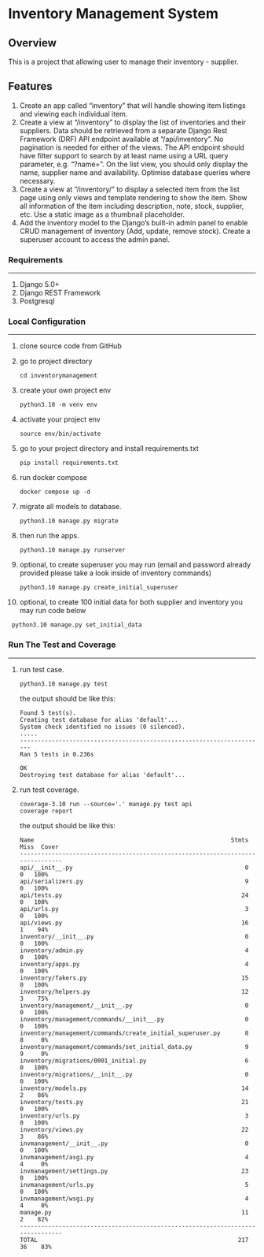 #  Inventory Management System

## Overview
This is a project that allowing user to manage their inventory - supplier.

## Features
1. Create an app called “inventory” that will handle showing item listings and viewing each individual
item.
2. Create a view at “/inventory” to display the list of inventories and their suppliers. Data should be
retrieved from a separate Django Rest Framework (DRF) API endpoint available at “/api/inventory”.
No pagination is needed for either of the views. The API endpoint should have filter support to
search by at least name using a URL query parameter, e.g. “?name=<query>”. On the list view, you
should only display the name, supplier name and availability. Optimise database queries where
necessary.
3. Create a view at “/inventory/<id>” to display a selected item from the list page using only views and
template rendering to show the item. Show all information of the item including description, note,
stock, supplier, etc. Use a static image as a thumbnail placeholder. 
4. Add the inventory model to the Django’s built-in admin panel to enable CRUD management of
inventory (Add, update, remove stock). Create a superuser account to access the admin panel.

### Requirements
<hr>

1. Django 5.0+
2. Django REST Framework
3. Postgresql

### Local Configuration
<hr>

1. clone source code from GitHub

2. go to project directory

   ```shell
   cd inventorymanagement
   ```

3. create your own project env
   ```shell
   python3.10 -m venv env
   ```

4. activate your project env
   ``` shell
   source env/bin/activate
   ```

5. go to your project directory and install requirements.txt

   ```shell
   pip install requirements.txt
   ```
   
6. run docker compose

   ```shell
   docker compose up -d
   ```

7. migrate all models to database.

   ```shell
   python3.10 manage.py migrate
   ```
   
8. then run the apps.
   ```shell
   python3.10 manage.py runserver
   ```

9. optional, to create superuser you may run (email and password already provided please take a look inside of inventory commands)
   ```shell
   python3.10 manage.py create_initial_superuser
   ```

10. optional, to create 100 initial data for both supplier and inventory you may run code below
   ```shell
    python3.10 manage.py set_initial_data
   ```
   
### Run The Test and Coverage
<hr>

1. run test case.
   ```shell
   python3.10 manage.py test
   ```
   
   the output should be like this:
   ```shell
   Found 5 test(s).
   Creating test database for alias 'default'...
   System check identified no issues (0 silenced).
   .....
   ----------------------------------------------------------------------
   Ran 5 tests in 0.236s
   
   OK
   Destroying test database for alias 'default'...
   ```
   
2. run test coverage.
   ```shell
   coverage-3.10 run --source='.' manage.py test api
   coverage report
   ```
   
    the output should be like this:
   ```shell
   Name                                                        Stmts   Miss  Cover
   -------------------------------------------------------------------------------
   api/__init__.py                                                 0      0   100%
   api/serializers.py                                              9      0   100%
   api/tests.py                                                   24      0   100%
   api/urls.py                                                     3      0   100%
   api/views.py                                                   16      1    94%
   inventory/__init__.py                                           0      0   100%
   inventory/admin.py                                              4      0   100%
   inventory/apps.py                                               4      0   100%
   inventory/fakers.py                                            15      0   100%
   inventory/helpers.py                                           12      3    75%
   inventory/management/__init__.py                                0      0   100%
   inventory/management/commands/__init__.py                       0      0   100%
   inventory/management/commands/create_initial_superuser.py       8      8     0%
   inventory/management/commands/set_initial_data.py               9      9     0%
   inventory/migrations/0001_initial.py                            6      0   100%
   inventory/migrations/__init__.py                                0      0   100%
   inventory/models.py                                            14      2    86%
   inventory/tests.py                                             21      0   100%
   inventory/urls.py                                               3      0   100%
   inventory/views.py                                             22      3    86%
   invmanagement/__init__.py                                       0      0   100%
   invmanagement/asgi.py                                           4      4     0%
   invmanagement/settings.py                                      23      0   100%
   invmanagement/urls.py                                           5      0   100%
   invmanagement/wsgi.py                                           4      4     0%
   manage.py                                                      11      2    82%
   -------------------------------------------------------------------------------
   TOTAL                                                         217     36    83%
   ```